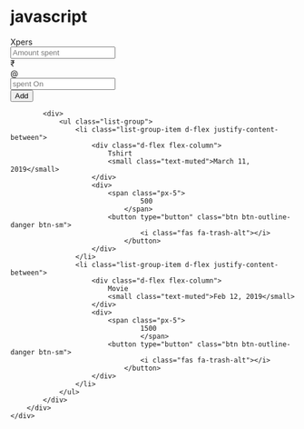 # javascript
<!DOCTYPE html>
<html lang="en">

<head>
    <meta charset="UTF-8" />
    <meta name="viewport" content="width=device-width, initial-scale=1.0" />
    <meta http-equiv="X-UA-Compatible" content="ie=edge" />
    <link rel="stylesheet" href="https://stackpath.bootstrapcdn.com/bootstrap/4.3.1/css/bootstrap.min.css" integrity="sha384-ggOyR0iXCbMQv3Xipma34MD+dH/1fQ784/j6cY/iJTQUOhcWr7x9JvoRxT2MZw1T" crossorigin="anonymous" />
    <script defer src="https://use.fontawesome.com/releases/v5.7.2/js/all.js" integrity="sha384-0pzryjIRos8mFBWMzSSZApWtPl/5++eIfzYmTgBBmXYdhvxPc+XcFEk+zJwDgWbP" crossorigin="anonymous"></script>
    <title>Trying Bootstrap</title>
</head>

<body>
    <nav class="navbar navbar-dark bg-dark">
        <span class="navbar-brand mb-0 h1">Xpers</span>
    </nav>
    <div class="container-fluid bg-light" style="min-height: 100vh">
        <div class="container">
            <div class="jumbotron mt-4">
                <div class="input-group mb-3">
                    <input type="text" class="form-control" placeholder="Amount spent" aria-label="Amount spent" aria-describedby="spent in rupee" />
                    <div class="input-group-append">
                        <span class="input-group-text" id="spent in rupee">₹</span>
                    </div>
                </div>
                <div class="input-group mb-3">
                    <div class="input-group-prepend">
                        <span class="input-group-text" id="spent at">@</span>
                    </div>
                    <input type="text" class="form-control" placeholder="spent On" aria-label="spent On" aria-describedby="spent at" />
                    <div class="input-group-append">
                        <button class="btn btn-outline-primary" type="button" id="button-addon2">Add</button>
                    </div>
                </div>
            </div>

            <div>
                <ul class="list-group">
                    <li class="list-group-item d-flex justify-content-between">
                        <div class="d-flex flex-column">
                            Tshirt
                            <small class="text-muted">March 11, 2019</small>
                        </div>
                        <div>
                            <span class="px-5">
									500
								</span>
                            <button type="button" class="btn btn-outline-danger btn-sm">
									<i class="fas fa-trash-alt"></i>
								</button>
                        </div>
                    </li>
                    <li class="list-group-item d-flex justify-content-between">
                        <div class="d-flex flex-column">
                            Movie
                            <small class="text-muted">Feb 12, 2019</small>
                        </div>
                        <div>
                            <span class="px-5">
									1500
                                    </span>
                            <button type="button" class="btn btn-outline-danger btn-sm">
									<i class="fas fa-trash-alt"></i>
								</button>
                        </div>
                    </li>
                </ul>
            </div>
        </div>
    </div>
</body>

</html>

